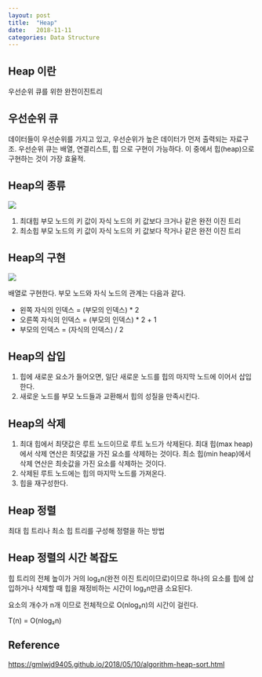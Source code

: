```yaml
---
layout: post
title:  "Heap"
date:   2018-11-11
categories: Data Structure
---
```


## Heap 이란

우선순위 큐를 위한 완전이진트리

## 우선순위 큐

데이터들이 우선순위를 가지고 있고, 우선순위가 높은 데이터가 먼저 출력되는 자료구조.
우선순위 큐는 배열, 연결리스트, 힙 으로 구현이 가능하다. 이 중에서 힙(heap)으로 구현하는 것이 가장 효율적.

## Heap의 종류

![](/image/heap01.png)

1. 최대힙
   부모 노드의 키 값이 자식 노드의 키 값보다 크거나 같은 완전 이진 트리
2. 최소힙
   부모 노드의 키 값이 자식 노드의 키 값보다 작거나 같은 완전 이진 트리

## Heap의 구현

![](/image/heap02.png)

배열로 구현한다.
부모 노드와 자식 노드의 관계는 다음과 같다.
- 왼쪽 자식의 인덱스 = (부모의 인덱스) * 2
- 오른쪽 자식의 인덱스 = (부모의 인덱스) * 2 + 1
- 부모의 인덱스 = (자식의 인덱스) / 2

## Heap의 삽입

1. 힙에 새로운 요소가 들어오면, 일단 새로운 노드를 힙의 마지막 노드에 이어서 삽입한다.
2. 새로운 노드를 부모 노드들과 교환해서 힙의 성질을 만족시킨다.

## Heap의 삭제

1. 최대 힙에서 최댓값은 루트 노드이므로 루트 노드가 삭제된다. 
   최대 힙(max heap)에서 삭제 연산은 최댓값을 가진 요소를 삭제하는 것이다.
   최소 힙(min heap)에서 삭제 연산은 최솟값을 가진 요소를 삭제하는 것이다.
2. 삭제된 루트 노드에는 힙의 마지막 노드를 가져온다.
3. 힙을 재구성한다.

## Heap 정렬

최대 힙 트리나 최소 힙 트리를 구성해 정렬을 하는 방법

## Heap 정렬의 시간 복잡도

힙 트리의 전체 높이가 거의 log₂n(완전 이진 트리이므로)이므로 하나의 요소를 힙에 삽입하거나 삭제할 때 힙을 재정비하는 시간이 log₂n만큼 소요된다.

요소의 개수가 n개 이므로 전체적으로 O(nlog₂n)의 시간이 걸린다.

T(n) = O(nlog₂n)

## Reference

https://gmlwjd9405.github.io/2018/05/10/algorithm-heap-sort.html




